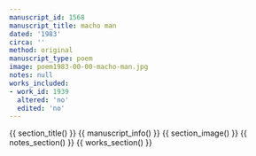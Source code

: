 ```yaml
---
manuscript_id: 1568
manuscript_title: macho man
dated: '1983'
circa: ''
method: original
manuscript_type: poem
image: poem1983-00-00-macho-man.jpg
notes: null
works_included:
- work_id: 1939
  altered: 'no'
  edited: 'no'
---
```


{{ section_title() }}
{{ manuscript_info() }}
{{ section_image() }}
{{ notes_section() }}
{{ works_section() }}
